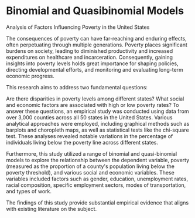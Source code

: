 # Binomial and Quasibinomial Models
Analysis of Factors Influencing Poverty in the United States

The consequences of poverty can have far-reaching and enduring effects, often perpetuating through multiple generations. Poverty places significant burdens on society, leading to diminished productivity and increased expenditures on healthcare and incarceration. Consequently, gaining insights into poverty levels holds great importance for shaping policies, directing developmental efforts, and monitoring and evaluating long-term economic progress.

This research aims to address two fundamental questions:

Are there disparities in poverty levels among different states?
What social and economic factors are associated with high or low poverty rates?
To answer these questions, an empirical study was conducted using data from over 3,000 counties across all 50 states in the United States. Various analytical approaches were employed, including graphical methods such as barplots and choropleth maps, as well as statistical tests like the chi-square test. These analyses revealed notable variations in the percentage of individuals living below the poverty line across different states.

Furthermore, this study utilized a range of binomial and quasi-binomial models to explore the relationship between the dependent variable, poverty (measured as the proportion of a county's population living below the poverty threshold), and various social and economic variables. These variables included factors such as gender, education, unemployment rates, racial composition, specific employment sectors, modes of transportation, and types of work.

The findings of this study provide substantial empirical evidence that aligns with existing literature on the subject.
